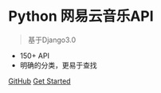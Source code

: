 # Python 网易云音乐API

> 基于Django3.0

* 150+ API
* 明确的分类，更易于查找

[GitHub](https://github.com/Kevin0z0/Python_NetEaseMusicAPI)
[Get Started](#关于)
